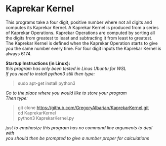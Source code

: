 # Kaprekar Kernel

This programs take a four digit, positive number where not all digits and computes its Kaprekar Kernel. A Kaprekar Kernel is produced from a series of Kaprekar Operations. Kaprekar Operations are computed by sorting all the digits from greatest to least and subtracting it from least to greatest. The Kaprekar Kernel is defined when the Kaprekar Operation starts to give you the same number every time. For four digit inputs the Kaprekar Kernel is always 6174.

__Startup Instructions (in Linux):__  
_this program has only been tested in Linus Ubuntu for WSL_  
_If you need to install python3 still then type:_  

> sudo apt-get install python3  

_Go to the place where you would like to store your program_  
_Then type:_  

> git clone https://github.com/GregoryAlbarian/KaprekarKernel.git  
> cd KaprekarKernel  
> python3 KaprekarKernel.py  

_just to emphasize this program has no command line arguments to deal with_  
_you should then be prompted to give a number proper for calculations_
